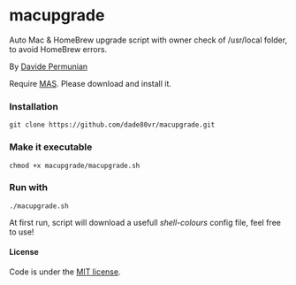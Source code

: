 # macupgrade
Auto Mac &amp; HomeBrew upgrade script with owner check of /usr/local folder, to avoid HomeBrew errors.

By [Davide Permunian](https://github.com/dade80vr) 

Require [MAS](https://github.com/mas-cli/mas). Please download and install it.

### Installation

`git clone https://github.com/dade80vr/macupgrade.git`

### Make it executable

`chmod +x macupgrade/macupgrade.sh`

### Run with

`./macupgrade.sh`

At first run, script will download a usefull _shell-colours_ config file, feel free to use!

#### License

Code is under the [MIT license](LICENSE).
